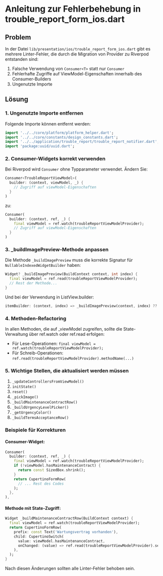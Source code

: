 # Anleitung zur Fehlerbehebung in trouble_report_form_ios.dart

## Problem

In der Datei `lib/presentation/ios/trouble_report_form_ios.dart` gibt es mehrere Linter-Fehler, die durch die Migration von Provider zu Riverpod entstanden sind:

1. Falsche Verwendung von `Consumer<T>` statt nur `Consumer`
2. Fehlerhafte Zugriffe auf ViewModel-Eigenschaften innerhalb des Consumer-Builders
3. Ungenutzte Importe

## Lösung

### 1. Ungenutzte Importe entfernen

Folgende Importe können entfernt werden:

```dart
import '../../core/platform/platform_helper.dart';
import '../../core/constants/design_constants.dart';
import '../../application/trouble_report/trouble_report_notifier.dart';
import 'package:uuid/uuid.dart';
```

### 2. Consumer-Widgets korrekt verwenden

Bei Riverpod wird `Consumer` ohne Typparameter verwendet. Ändern Sie:

```dart
Consumer<TroubleReportViewModel>(
  builder: (context, viewModel, _) {
    // Zugriff auf viewModel-Eigenschaften
  }
)
```

zu:

```dart
Consumer(
  builder: (context, ref, _) {
    final viewModel = ref.watch(troubleReportViewModelProvider);
    // Zugriff auf viewModel-Eigenschaften
  }
)
```

### 3. _buildImagePreview-Methode anpassen

Die Methode `_buildImagePreview` muss die korrekte Signatur für `NullableIndexedWidgetBuilder` haben:

```dart
Widget? _buildImagePreview(BuildContext context, int index) {
  final viewModel = ref.read(troubleReportViewModelProvider);
  // Rest der Methode...
}
```

Und bei der Verwendung in ListView.builder:

```dart
itemBuilder: (context, index) => _buildImagePreview(context, index) ?? Container(),
```

### 4. Methoden-Refactoring

In allen Methoden, die auf _viewModel zugreifen, sollte die State-Verwaltung über ref.watch oder ref.read erfolgen:

- Für Lese-Operationen: `final viewModel = ref.watch(troubleReportViewModelProvider);`
- Für Schreib-Operationen: `ref.read(troubleReportViewModelProvider).methodName(...)`

### 5. Wichtige Stellen, die aktualisiert werden müssen

1. `_updateControllersFromViewModel()`
2. `initState()`
3. `reset()`
4. `_pickImage()`
5. `_buildMaintenanceContractRow()`
6. `_buildUrgencyLevelPicker()`
7. `_getUrgencyColor()`
8. `_buildTermsAcceptanceRow()`

### Beispiele für Korrekturen

#### Consumer-Widget:
```dart
Consumer(
  builder: (context, ref, _) {
    final viewModel = ref.watch(troubleReportViewModelProvider);
    if (!viewModel.hasMaintenanceContract) {
      return const SizedBox.shrink();
    }
    return CupertinoFormRow(
      // ... Rest des Codes
    );
  },
),
```

#### Methode mit State-Zugriff:
```dart
Widget _buildMaintenanceContractRow(BuildContext context) {
  final viewModel = ref.watch(troubleReportViewModelProvider);
  return CupertinoFormRow(
    prefix: const Text('Wartungsvertrag vorhanden'),
    child: CupertinoSwitch(
      value: viewModel.hasMaintenanceContract,
      onChanged: (value) => ref.read(troubleReportViewModelProvider).setHasMaintenanceContract(value),
    ),
  );
}
```

Nach diesen Änderungen sollten alle Linter-Fehler behoben sein. 